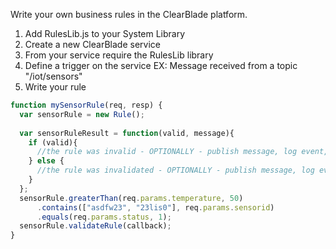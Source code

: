 Write your own business rules in the ClearBlade platform.

1.  Add RulesLib.js to your System Library
2.  Create a new ClearBlade service
3.  From your service require the RulesLib library
4.  Define a trigger on the service  EX: Message received from a topic "/iot/sensors"
5.  Write your rule

```javascript
function mySensorRule(req, resp) {
  var sensorRule = new Rule();
  
  var sensorRuleResult = function(valid, message){
    if (valid){
      //the rule was invalid - OPTIONALLY - publish message, log event, call another service
    } else {
      //the rule was invalidated - OPTIONALLY - publish message, log event, call another service
    }
  };
  sensorRule.greaterThan(req.params.temperature, 50)
      .contains(["asdfw23", "23lis0"], req.params.sensorid)
      .equals(req.params.status, 1);
  sensorRule.validateRule(callback);
}
```

